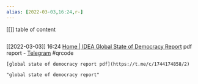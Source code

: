 ```yaml
---
alias: [2022-03-03,16:24,r-]
---
```

[[]]
table of content
```toc
```

[[2022-03-03]] 16:24
[Home | IDEA Global State of Democracy Report](https://www.idea.int/gsod/)
pdf report - [Telegram](https://t.me/c/1744174858/2)
#qrcode

```qrcode
[global state of democracy report pdf](https://t.me/c/1744174858/2)
```
```query
"global state of democracy report"
```